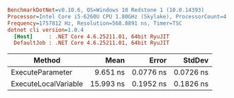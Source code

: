 ``` ini

BenchmarkDotNet=v0.10.6, OS=Windows 10 Redstone 1 (10.0.14393)
Processor=Intel Core i5-6260U CPU 1.80GHz (Skylake), ProcessorCount=4
Frequency=1757812 Hz, Resolution=568.8891 ns, Timer=TSC
dotnet cli version=1.0.4
  [Host]     : .NET Core 4.6.25211.01, 64bit RyuJIT
  DefaultJob : .NET Core 4.6.25211.01, 64bit RyuJIT


```
 |               Method |      Mean |     Error |    StdDev |
 |--------------------- |----------:|----------:|----------:|
 |     ExecuteParameter |  9.651 ns | 0.0776 ns | 0.0726 ns |
 | ExecuteLocalVariable | 15.993 ns | 0.1952 ns | 0.1826 ns |
